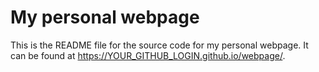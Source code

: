 # My personal webpage

This is the README file for the source code for my personal webpage. It can be found at <https://YOUR_GITHUB_LOGIN.github.io/webpage/>.

